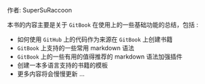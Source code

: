 作者: SuperSuRaccoon

本书的内容主要是关于 `GitBook` 在使用上的一些基础功能的总结，包括 :

- 如何使用 `GitHub` 上的代码作为来源在 `GitBook` 上创建书籍
- `GitBook` 上支持的一些常用 markdown 语法
- `GitBook` 上的一些有用的值得推荐的 markdown 语法加强插件
- 创建一本多语言支持的书籍的模板
- 更多内容将会慢慢更新 ...
